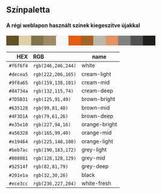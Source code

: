 ## Színpaletta

#### A régi weblapon használt színek kiegeszítve újakkal
![Color palette](img/color-palette.png)

HEX | RGB | name
--: | :-- | ----
`#f6f6f4` | `rgb(246,246,244)` | white
`#decea5` | `rgb(222,206,165)` | cream-light
`#9f8a65` | `rgb(159,138,101)` | cream-mid
`#84734a` | `rgb(132,115,74)`  | cream-deep
`#7D5B31` | `rgb(125,91,49)`   | brown-bright
`#635128` | `rgb(99,81,40)`    | brown-mid
`#4F3D1A` | `rgb(79,61,26)`    | brown-deep
`#e35e10` | `rgb(227,94,16)`   | orange-bright
`#a56328` | `rgb(165,99,40)`   | orange-mid
`#e19464` | `rgb(225,148,100)` | orange-light
`#beb7ac` | `rgb(190,183,172)` | grey-light
`#808081` | `rgb(128,128,129)` | grey-mid
`#52514f` | `rgb(82,81,79)`    | grey-deep
`#201e1a` | `rgb(32,30,26)`    | black
`#ece3cc` | `rgb(236,227,204)` | white-fresh